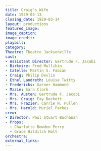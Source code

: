 ```yaml
---
title: Craig's Wife
date: 1929-03-13
closing_date: 1929-03-14
layout: productions
featured_image:
image_caption:
image_credit:
playbill:
category:
Theatre: Theatre Jacksonville
cast:
- Assistant Director: Gertrude F. Jacobi
- Birkmire: Fred Mullikin
- Catelle: Martin S. Fabian
- Craig: Philip Devlin
- Ethel Landreth: Louise Twitty
- Fredericks: Garner Hammond
- Mazie: Sara Clark
- Mrs. Austen: Gertrude F. Jacobi
- Mrs. Craig: Fay Beckett
- Mrs. Frazier: Carrie H. Pullen
- Mrs. Harold: Muriel Parkes
crew:
- Director: Paul Stuart Buchanan
- Props:
  - Charlotte Bowden Perry
  - Grace Hilditch Holt
orchestra:
external_links:
---
```


